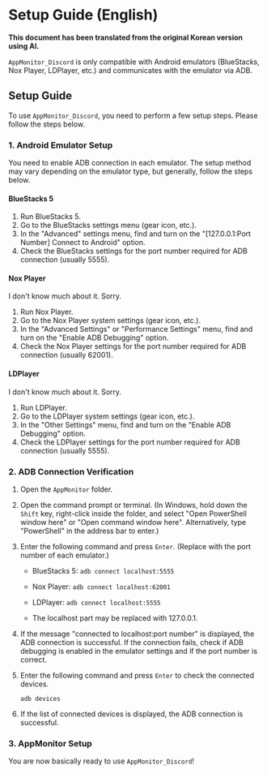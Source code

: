 # Setup Guide (English)

**This document has been translated from the original Korean version using AI.**

`AppMonitor_Discord` is only compatible with Android emulators (BlueStacks, Nox Player, LDPlayer, etc.) and communicates with the emulator via ADB.

## Setup Guide

To use `AppMonitor_Discord`, you need to perform a few setup steps. Please follow the steps below.

### 1. Android Emulator Setup

You need to enable ADB connection in each emulator. The setup method may vary depending on the emulator type, but generally, follow the steps below.

#### BlueStacks 5

1.  Run BlueStacks 5.
2.  Go to the BlueStacks settings menu (gear icon, etc.).
3.  In the "Advanced" settings menu, find and turn on the "[127.0.0.1:Port Number] Connect to Android" option.
4.  Check the BlueStacks settings for the port number required for ADB connection (usually 5555).

#### Nox Player

I don't know much about it. Sorry.
1.  Run Nox Player.
2.  Go to the Nox Player system settings (gear icon, etc.).
3.  In the "Advanced Settings" or "Performance Settings" menu, find and turn on the "Enable ADB Debugging" option.
4.  Check the Nox Player settings for the port number required for ADB connection (usually 62001).

#### LDPlayer

I don't know much about it. Sorry.
1.  Run LDPlayer.
2.  Go to the LDPlayer system settings (gear icon, etc.).
3.  In the "Other Settings" menu, find and turn on the "Enable ADB Debugging" option.
4.  Check the LDPlayer settings for the port number required for ADB connection (usually 5555).

### 2. ADB Connection Verification

1.  Open the `AppMonitor` folder.
2.  Open the command prompt or terminal. (In Windows, hold down the `Shift` key, right-click inside the folder, and select "Open PowerShell window here" or "Open command window here". Alternatively, type "PowerShell" in the address bar to enter.)
3.  Enter the following command and press `Enter`. (Replace with the port number of each emulator.)

    * BlueStacks 5: `adb connect localhost:5555`
    * Nox Player: `adb connect localhost:62001`
    * LDPlayer: `adb connect localhost:5555`

    * The localhost part may be replaced with 127.0.0.1.

4.  If the message "connected to localhost:port number" is displayed, the ADB connection is successful. If the connection fails, check if ADB debugging is enabled in the emulator settings and if the port number is correct.

5.  Enter the following command and press `Enter` to check the connected devices.

    ```
    adb devices
    ```

6.  If the list of connected devices is displayed, the ADB connection is successful.

### 3. AppMonitor Setup

You are now basically ready to use `AppMonitor_Discord`!